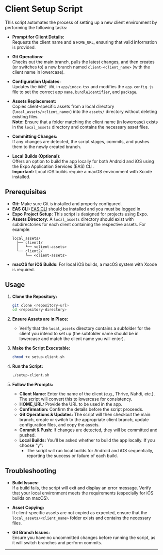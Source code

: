 # Client Setup Script

This script automates the process of setting up a new client environment by performing the following tasks:

- **Prompt for Client Details:**  
  Requests the client name and a `HOME_URL`, ensuring that valid information is provided.

- **Git Operations:**  
  Checks out the main branch, pulls the latest changes, and then creates (or switches to) a new branch named `client-<client_name>` (with the client name in lowercase).

- **Configuration Updates:**  
  Updates the `HOME_URL` in `app/index.tsx` and modifies the `app.config.js` file to set the correct app `name`, `bundleIdentifier`, and `package`.

- **Assets Replacement:**  
  Copies client-specific assets from a local directory (`local_assets/<client_name>`) into the `assets/` directory without deleting existing files.  
  **Note:** Ensure that a folder matching the client name (in lowercase) exists in the `local_assets` directory and contains the necessary asset files.

- **Committing Changes:**  
  If any changes are detected, the script stages, commits, and pushes them to the newly created branch.

- **Local Builds (Optional):**  
  Offers an option to build the app locally for both Android and iOS using the Expo Application Services (EAS) CLI.  
  **Important:** Local iOS builds require a macOS environment with Xcode installed.

## Prerequisites

- **Git:** Make sure Git is installed and properly configured.
- **EAS CLI:** [EAS CLI](https://docs.expo.dev/build/eas-cli/) should be installed and you must be logged in.
- **Expo Project Setup:** This script is designed for projects using Expo.
- **Assets Directory:** A `local_assets` directory should exist with subdirectories for each client containing the respective assets. For example:
  ```
  local_assets/
    ├── client1/
    │   └── <client-assets>
    └── client2/
        └── <client-assets>
  ```
- **macOS for iOS Builds:** For local iOS builds, a macOS system with Xcode is required.

## Usage

1. **Clone the Repository:**
   ```bash
   git clone <repository-url>
   cd <repository-directory>
   ```

2. **Ensure Assets are in Place:**
   - Verify that the `local_assets` directory contains a subfolder for the client you intend to set up (the subfolder name should be in lowercase and match the client name you will enter).

3. **Make the Script Executable:**
   ```bash
   chmod +x setup-client.sh
   ```

4. **Run the Script:**
   ```bash
   ./setup-client.sh
   ```

5. **Follow the Prompts:**
   - **Client Name:** Enter the name of the client (e.g., Thrive, Nahdi, etc.). The script will convert this to lowercase for consistency.
   - **HOME_URL:** Provide the URL to be used in the app.
   - **Confirmation:** Confirm the details before the script proceeds.
   - **Git Operations & Updates:** The script will then checkout the main branch, create or switch to the appropriate client branch, update configuration files, and copy the assets.
   - **Commit & Push:** If changes are detected, they will be committed and pushed.
   - **Local Builds:** You’ll be asked whether to build the app locally. If you choose "y":
     - The script will run local builds for Android and iOS sequentially, reporting the success or failure of each build.

## Troubleshooting

- **Build Issues:**  
  If a build fails, the script will exit and display an error message. Verify that your local environment meets the requirements (especially for iOS builds on macOS).

- **Asset Copying:**  
  If client-specific assets are not copied as expected, ensure that the `local_assets/<client_name>` folder exists and contains the necessary files.

- **Git Branch Issues:**  
  Ensure you have no uncommitted changes before running the script, as it will switch branches and perform commits.
---
